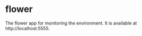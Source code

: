 # flower
The flower app for monitoring the environment.
It is available at http://localhost:5555.


